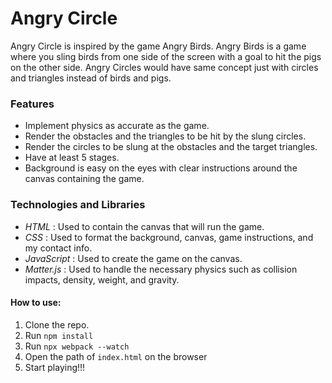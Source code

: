 # Angry Circle
Angry Circle is inspired by the game Angry Birds. Angry Birds is a game where you sling birds from one side of the screen with a goal to hit the pigs on the other side. Angry Circles would have same concept just with circles and triangles instead of birds and pigs.

### Features
* Implement physics as accurate as the game.
* Render the obstacles and the triangles to be hit by the slung circles.
* Render the circles to be slung at the obstacles and the target triangles.
* Have at least 5 stages.
* Background is easy on the eyes with clear instructions around the canvas containing the game.

### Technologies and Libraries
* *HTML* : Used to contain the canvas that will run the game.
* *CSS* : Used to format the background, canvas, game instructions, and my contact info.
* *JavaScript* : Used to create the game on the canvas.
* *Matter.js* : Used to handle the necessary physics such as collision impacts, density, weight, and gravity.

#### How to use:
1. Clone the repo.
2. Run ```npm install```
3. Run ```npx webpack --watch```
4. Open the path of ```index.html``` on the browser
5. Start playing!!! 
